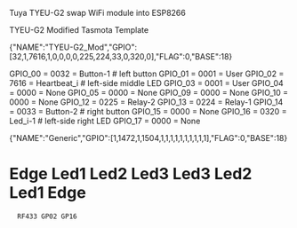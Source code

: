 Tuya TYEU-G2 swap WiFi module into ESP8266



TYEU-G2 Modified Tasmota Template

{"NAME":"TYEU-G2_Mod","GPIO":[32,1,7616,1,0,0,0,0,225,224,33,0,320,0],"FLAG":0,"BASE":18}

GPIO_00 =  0032 = Button-1  # left button
GPIO_01 =  0001 = User
GPIO_02 =  7616 = Heartbeat_i   # left-side middle LED
GPIO_03 =  0001 = User
GPIO_04 =  0000 = None
GPIO_05 =  0000 = None
GPIO_09 =  0000 = None
GPIO_10 =  0000 = None
GPIO_12 =  0225 = Relay-2
GPIO_13 =  0224 = Relay-1
GPIO_14 =  0033 = Button-2  # right button
GPIO_15 =  0000 = None
GPIO_16 =  0320 = Led_i-1   # left-side right LED
GPIO_17 =  0000 = None


{"NAME":"Generic","GPIO":[1,1472,1,1504,1,1,1,1,1,1,1,1,1,1],"FLAG":0,"BASE":18}


# Edge Led1 Led2 Led3    Led3 Led2 Led1  Edge
      RF433 GP02 GP16
      